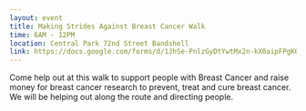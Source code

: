 ```yaml
---
layout: event
title: Making Strides Against Breast Cancer Walk
time: 6AM - 12PM
location: Central Park 72nd Street Bandshell
link: https://docs.google.com/forms/d/1JhSe-PnlzGyDtYwtMx2n-kX0aipFPgKQdj4JOIbyAM0/viewform?usp=send_form
---
```

Come help out at this walk to support people with Breast Cancer and raise money for breast cancer research to prevent, treat and cure breast cancer. We will be helping out along the route and directing people.